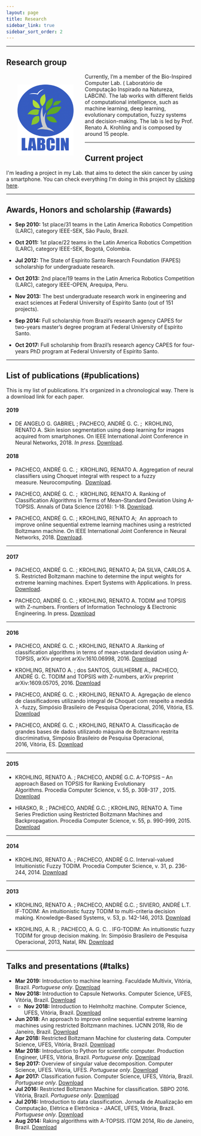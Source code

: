 ```yaml
---
layout: page
title: Research
sidebar_link: true
sidebar_sort_order: 2
---
```


___

## Research group

<img style="float: left; width: 150px; height: 190px; padding: 30px;" src="assets/imgs/research/labcin.png">

Currently, I’m a member of the Bio-Inspired Computer Lab. ( Laboratório de Computação Inspirado na Natureza, LABCIN). The lab works with different fields of computational intelligence, such as machine learning, deep learning, evolutionary computation, fuzzy systems and decision-making. The lab is led by Prof. Renato A. Krohling and is composed by around 15 people.

___

## Current project

I'm leading a project in my Lab. that aims to detect the skin cancer by using a smartphone. You can check everything I'm doing in this project by [clicking here](pages/projects/skin_cancer_diagnosis).

___

## Awards, Honors and scholarship (#awards)
+ **Sep 2010:** 1st place/31 teams in the Latin America Robotics Competition (LARC), category IEEE-SEK, São Paulo, Brazil.

+ **Oct 2011:** 1st place/22 teams in the Latin America Robotics Competition (LARC), category IEEE-SEK, Bogotá, Colombia.

+ **Jul 2012:** The State of Espírito Santo Research Foundation (FAPES) scholarship for undergraduate research.

+ **Oct 2013:** 2nd place/19 teams in the Latin America Robotics Competition (LARC), category IEEE-OPEN, Arequipa, Peru.

+ **Nov 2013:** The best undergraduate research work in engineering and exact sciences at Federal University of Espírito Santo (out of 151 projects).

+ **Sep 2014:** Full scholarship from Brazil’s research agency CAPES for two-years master’s degree program at Federal University of Espírito Santo.

+ **Oct 2017:** Full scholarship from Brazil’s research agency CAPES for four-years PhD program at Federal University of Espírito Santo.

___

## List of publications (#publications)
This is my list of publications. It's organized in a chronological way. There is a download link for each paper.

#### 2019
+ DE ANGELO G. GABRIEL ; PACHECO, ANDRÉ G. C. ;  KROHLING, RENATO A. Skin lesion segmentation using deep learning for images acquired from smartphones. On IEEE International Joint Conference in Neural Networks, 2018. *In press*. [Download](#).

#### 2018
+ PACHECO, ANDRÉ G. C. ;  KROHLING, RENATO A. Aggregation of neural classifiers using Choquet integral with respect to a fuzzy measure. Neurocomputing.  [Download](https://www.dropbox.com/s/mib0czng76nofuo/Manuscript.pdf?dl=0).

+ PACHECO, ANDRÉ G. C. ;  KROHLING, RENATO A. Ranking of Classification Algorithms in Terms of Mean–Standard Deviation Using A-TOPSIS. Annals of Data Science (2016): 1-18. [Download](https://arxiv.org/abs/1610.06998).

+ PACHECO, ANDRÉ G. C. ; KROHLING, RENATO A;  An approach to improve online sequential extreme learning machines using a restricted Boltzmann machine. On IEEE International Joint Conference in Neural Networks, 2018. [Download](https://www.dropbox.com/s/ntpeue5xkblydx6/PID5317513.pdf?dl=0).

___


#### 2017
+ PACHECO, ANDRÉ G. C. ; KROHLING, RENATO A; DA SILVA, CARLOS A. S. Restricted Boltzmann machine to determine the input weights for extreme learning machines. Expert Systems with Applications. In press. [Download](http://www.sciencedirect.com/science/article/pii/S0957417417308102).

+ PACHECO, ANDRÉ G. C. ; KROHLING, RENATO A. TODIM and TOPSIS with Z-numbers. Frontiers of Information Technology & Electronic Engineering. In press. [Download](http://www.jzus.zju.edu.cn/openiptxt.php?doi=10.1631/FITEE.1700434)

___

#### 2016
+ PACHECO, ANDRÉ G. C. ; KROHLING, RENATO A .Ranking of classification algorithms in terms of mean-standard deviation using A-TOPSIS, arXiv preprint arXiv:1610.06998, 2016. [Download](https://arxiv.org/pdf/1610.06998.pdf)

+ KROHLING, RENATO A. ; dos SANTOS, GUILHERME A., PACHECO, ANDRÉ G. C. TODIM and TOPSIS with Z-numbers, arXiv preprint arXiv:1609.05705, 2016. [Download](https://arxiv.org/pdf/1609.05705v1.pdf)

+ PACHECO, ANDRÉ G. C. ; KROHLING, RENATO A. Agregação de elenco de classificadores utilizando integral de Choquet com respeito a medida λ -fuzzy, Simpósio Brasileiro de Pesquisa Operacional, 2016, Vitória, ES. [Download](http://www.sbpo2016.iltc.br/pdf/155849.pdf)

+ PACHECO, ANDRÉ G. C. ; KROHLING, RENATO A. Classificação de grandes bases de dados utilizando máquina de Boltzmann restrita discriminativa, Simpósio Brasileiro de Pesquisa Operacional, 2016, Vitória, ES. [Download](http://www.sbpo2016.iltc.br/pdf/155985.pdf)

___


#### 2015
+ KROHLING, RENATO A. ; PACHECO, ANDRÉ G.C. A-TOPSIS – An approach Based on TOPSIS for Ranking Evolutionary Algorithms. Procedia Computer Science, v. 55, p. 308-317 , 2015. [Download](https://www.dropbox.com/s/i6sezzydkpkiclj/A-TOPSIS%20-%20An%20approach%20basead%20on%20TOPSIS%20for%20ranking%20evolutionary%20algorithms.pdf?dl=0)

+ HRASKO, R. ; PACHECO, ANDRÉ G.C. ; KROHLING, RENATO A. Time Series Prediction using Restricted Boltzmann Machines and Backpropagation. Procedia Computer Science, v. 55, p. 990-999, 2015. [Download](https://www.dropbox.com/s/0dhj8dw6g0rdyw1/Time%20Series%20Prediction%20using%20Restricted%20Boltzmann%20Machines%20and.pdf?dl=0)

___

#### 2014
+ KROHLING, RENATO A. ; PACHECO, ANDRÉ G.C. Interval-valued Intuitionistic Fuzzy TODIM. Procedia Computer Science, v. 31, p. 236-244, 2014. [Download](https://www.dropbox.com/s/ckxq5r4i6kar9hv/Interval-Valued%20Intuitionistic%20Fuzzy%20TODIM.pdf?dl=0)

___

#### 2013
+ KROHLING, RENATO A. ; PACHECO, ANDRÉ G.C. ; SIVIERO, ANDRÉ L.T. IF-TODIM: An intuitionistic fuzzy TODIM to multi-criteria decision making. Knowledge-Based Systems, v. 53, p. 142-146, 2013. [Download](https://www.dropbox.com/s/6514yjd7py0hiyk/IF-TODIM%20An%20intuitionistic%20fuzzy%20TODIM%20to%20multi-criteria.pdf?dl=0)

+ KROHLING, A. R. ; PACHECO, A. G. C. . IFG-TODIM: An intuitionstic fuzzy TODIM for group decision making. In: Simpósio Brasileiro de Pesquisa Operacional, 2013, Natal, RN. [Download](https://www.dropbox.com/s/3ip2o2wtnk3us1q/IFG-TODIM%20AN%20INTUITIONISTIC%20FUZZY%20TODIM%20FOR%20GROUP.pdf?dl=0)

___
## Talks and presentations (#talks)

+ **Mar 2019:** Introduction to machine learning. Faculdade Multivix, Vitória, Brazil. *Portuguese only*. [Download](assets/files/talks/labcinufes-example.pdf)
+ **Nov 2018:** Introduction to Capsule Networks. Computer Science, UFES, Vitória, Brazil. [Download](assets/files/talks/caps.pdf)
+ + **Nov 2018:** Introduction to Helmholtz machine. Computer Science, UFES, Vitória, Brazil. [Download](assets/files/talks/HM.pdf)
+ **Jun 2018**: An approach to improve online sequential extreme learning machines using restricted Boltzmann machines. IJCNN 2018, Rio de Janeiro, Brazil. [Download](assets/files/talks/rbm-os-elm.pdf)
+ **Apr 2018:** Restricted Boltzmann Machine for clustering data. Computer Science, UFES, Vitória, Brazil. [Download](assets/files/talks/clustering_rbm.pdf)
+ **Mar 2018:** Introduction to Python for scientific computer. Production Engineer, UFES, Vitória, Brazil. *Portuguese only*. [Download](assets/files/talks/IntroPython.pdf)
+ **Sep 2017:** Overview of singular value decomposition. Computer Science, UFES. Vitória, UFES. *Portuguese only*. [Download](assets/files/talks/svd.pdf)
+ **Apr 2017:** Classification fusion. Computer Science, UFES, Vitória, Brazil. *Portuguese only*. [Download](assets/files/talks/agg-class.pdf)
+ **Jul 2016:** Restricted Boltzmann Machine for classification. SBPO 2016. Vitória, Brazil. *Portuguese only*. [Download](assets/files/talks/drbm.pdf)
+ **Jul 2016:** Introduction to data classification. Jornada de Atualização em Computação, Elétrica e Eletrônica - JAACE, UFES, Vitória, Brazil. *Portuguese only*. [Download](assets/files/talks/intro-data-class.pdf)
+ **Aug 2014:** Raking algorithms with A-TOPSIS. ITQM 2014, Rio de Janeiro, Brazil. [Download](assets/files/talks/atopsis.pdf)